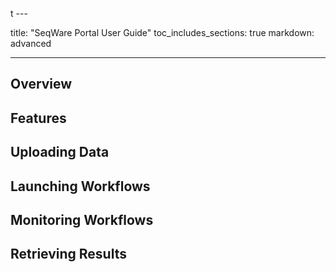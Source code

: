 t ---

title:                 "SeqWare Portal User Guide"
toc_includes_sections: true
markdown:              advanced

---

<!--
TODO:
* need to show cluster launching through portal
-->

## Overview

## Features

## Uploading Data

## Launching Workflows

## Monitoring Workflows

## Retrieving Results

